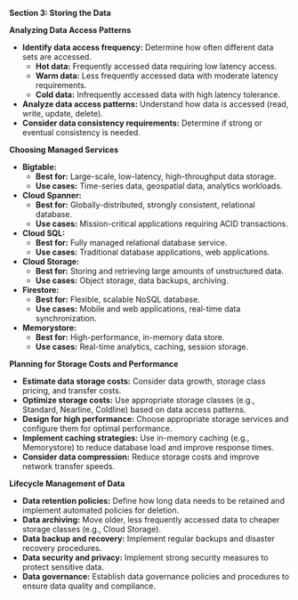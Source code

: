 **Section 3: Storing the Data**

**Analyzing Data Access Patterns**

* **Identify data access frequency:** Determine how often different data sets are accessed.
    * **Hot data:** Frequently accessed data requiring low latency access.
    * **Warm data:** Less frequently accessed data with moderate latency requirements.
    * **Cold data:** Infrequently accessed data with high latency tolerance.
* **Analyze data access patterns:** Understand how data is accessed (read, write, update, delete).
* **Consider data consistency requirements:** Determine if strong or eventual consistency is needed.

**Choosing Managed Services**

* **Bigtable:**
    * **Best for:** Large-scale, low-latency, high-throughput data storage.
    * **Use cases:** Time-series data, geospatial data, analytics workloads.
* **Cloud Spanner:**
    * **Best for:** Globally-distributed, strongly consistent, relational database.
    * **Use cases:** Mission-critical applications requiring ACID transactions.
* **Cloud SQL:**
    * **Best for:** Fully managed relational database service.
    * **Use cases:** Traditional database applications, web applications.
* **Cloud Storage:**
    * **Best for:** Storing and retrieving large amounts of unstructured data.
    * **Use cases:** Object storage, data backups, archiving.
* **Firestore:**
    * **Best for:** Flexible, scalable NoSQL database.
    * **Use cases:** Mobile and web applications, real-time data synchronization.
* **Memorystore:**
    * **Best for:** High-performance, in-memory data store.
    * **Use cases:** Real-time analytics, caching, session storage.

**Planning for Storage Costs and Performance**

* **Estimate data storage costs:** Consider data growth, storage class pricing, and transfer costs.
* **Optimize storage costs:** Use appropriate storage classes (e.g., Standard, Nearline, Coldline) based on data access patterns.
* **Design for high performance:** Choose appropriate storage services and configure them for optimal performance.
* **Implement caching strategies:** Use in-memory caching (e.g., Memorystore) to reduce database load and improve response times.
* **Consider data compression:** Reduce storage costs and improve network transfer speeds.

**Lifecycle Management of Data**

* **Data retention policies:** Define how long data needs to be retained and implement automated policies for deletion.
* **Data archiving:** Move older, less frequently accessed data to cheaper storage classes (e.g., Cloud Storage).
* **Data backup and recovery:** Implement regular backups and disaster recovery procedures.
* **Data security and privacy:** Implement strong security measures to protect sensitive data.
* **Data governance:** Establish data governance policies and procedures to ensure data quality and compliance.

